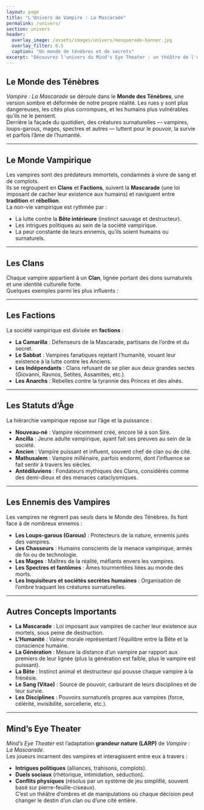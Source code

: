 ```yaml
---
layout: page
title: "L'Univers de Vampire : La Mascarade"
permalink: /univers/
section: univers
header:
  overlay_image: /assets/images/univers/masquerade-banner.jpg
  overlay_filter: 0.5
  caption: "Un monde de ténèbres et de secrets"
excerpt: "Découvrez l'univers du Mind's Eye Theater : un théâtre de l'ombre où vampires, intrigues et puissances occultes se disputent la survie et la domination."
---
```

## Le Monde des Ténèbres

_Vampire : La Mascarade_ se déroule dans le **Monde des Ténèbres**, une version sombre et déformée de notre propre réalité. Les rues y sont plus dangereuses, les cités plus corrompues, et les humains plus vulnérables qu’ils ne le pensent.  
Derrière la façade du quotidien, des créatures surnaturelles — vampires, loups-garous, mages, spectres et autres — luttent pour le pouvoir, la survie et parfois l’âme de l’humanité.

---

## Le Monde Vampirique

Les vampires sont des prédateurs immortels, condamnés à vivre de sang et de complots.  
Ils se regroupent en **Clans** et **Factions**, suivent la **Mascarade** (une loi imposant de cacher leur existence aux humains) et naviguent entre **tradition** et **rébellion**.  
La non-vie vampirique est rythmée par :

- La lutte contre la **Bête intérieure** (instinct sauvage et destructeur). 
- Les intrigues politiques au sein de la société vampirique. 
- La peur constante de leurs ennemis, qu’ils soient humains ou surnaturels.
    
---

## Les Clans

Chaque vampire appartient à un **Clan**, lignée portant des dons surnaturels et une identité culturelle forte.  
Quelques exemples parmi les plus influents :

  

---

## Les Factions

La société vampirique est divisée en  **factions** :
- **La Camarilla** : Défenseurs de la Mascarade, partisans de l’ordre et du secret. 
- **Le Sabbat** : Vampires fanatiques rejetant l’humanité, vouant leur existence à la lutte contre les Anciens. 
- **Les Indépendants** : Clans refusant de se plier aux deux grandes sectes (Giovanni, Ravnos, Setites, Assamites, etc.).
- **Les Anarchs** : Rebelles contre la tyrannie des Princes et des aînés.
    

---

## Les Statuts d’Âge

La hiérarchie vampirique repose sur l’âge et la puissance :
- **Nouveau-né** : Vampire récemment créé, encore lié à son Sire.
- **Ancilla** : Jeune adulte vampirique, ayant fait ses preuves au sein de la société.
- **Ancien** : Vampire puissant et influent, souvent chef de clan ou de cité.
- **Mathusalem** : Vampire millénaire, parfois endormi, dont l’influence se fait sentir à travers les siècles.
- **Antédiluviens** : Fondateurs mythiques des Clans, considérés comme des demi-dieux et des menaces cataclysmiques.

---

## Les Ennemis des Vampires

Les vampires ne règnent pas seuls dans le Monde des Ténèbres. Ils font face à de nombreux ennemis :
- **Les Loups-garous (Garous)** : Protecteurs de la nature, ennemis jurés des vampires.
- **Les Chasseurs** : Humains conscients de la menace vampirique, armés de foi ou de technologie.
- **Les Mages** : Maîtres de la réalité, méfiants envers les vampires.
- **Les Spectres et fantômes** : Âmes tourmentées liées au monde des morts.
- **Les Inquisiteurs et sociétés secrètes humaines** : Organisation de l’ombre traquant les créatures surnaturelles.
  
---


## Autres Concepts Importants

- **La Mascarade** : Loi imposant aux vampires de cacher leur existence aux mortels, sous peine de destruction.
- **L’Humanité** : Valeur morale représentant l’équilibre entre la Bête et la conscience humaine.
- **La Génération** : Mesure la distance d’un vampire par rapport aux premiers de leur lignée (plus la génération est faible, plus le vampire est puissant).
- **La Bête** : Instinct animal et destructeur qui pousse chaque vampire à la frénésie.
- **Le Sang (Vitae)** : Source de pouvoir, carburant de leurs disciplines et de leur survie.
- **Les Disciplines** : Pouvoirs surnaturels propres aux vampires (force, célérité, invisibilité, sorcellerie, etc.).

---

## Mind’s Eye Theater

_Mind’s Eye Theater_ est l’adaptation **grandeur nature (LARP)** de _Vampire : La Mascarade_.  
Les joueurs incarnent des vampires et interagissent entre eux à travers :

- **Intrigues politiques** (alliances, trahisons, complots).
- **Duels sociaux** (rhétorique, intimidation, séduction).
- **Conflits physiques** (résolus par un système de jeu simplifié, souvent basé sur pierre-feuille-ciseaux).  
    C’est un théâtre d’ombres et de manipulations où chaque décision peut changer le destin d’un clan ou d’une cité entière.
